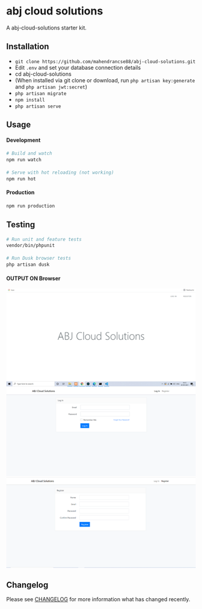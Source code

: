 # abj cloud solutions 
 A abj-cloud-solutions starter kit.


## Installation

- `git clone https://github.com/mahendrancse88/abj-cloud-solutions.git`
- Edit `.env` and set your database connection details
- cd abj-cloud-solutions
- (When installed via git clone or download, run `php artisan key:generate` and `php artisan jwt:secret`)
- `php artisan migrate`
- `npm install`
- `php artisan serve`

## Usage

#### Development

```bash
# Build and watch
npm run watch

# Serve with hot reloading (not working)
npm run hot
```

#### Production

```bash
npm run production
```

## Testing

```bash
# Run unit and feature tests
vendor/bin/phpunit

# Run Dusk browser tests
php artisan dusk
```

#### OUTPUT ON Browser

<img src="./asset-output/home.png">
<img src="./asset-output/login.png">
<img src="./asset-output/register.png">

## Changelog

Please see [CHANGELOG](CHANGELOG.md) for more information what has changed recently.
